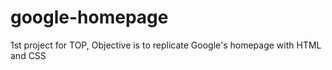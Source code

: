 # google-homepage
1st project for TOP,
  Objective is to replicate Google's homepage with HTML and CSS
  
